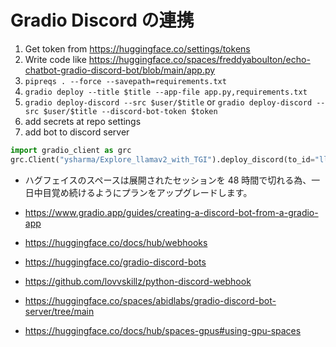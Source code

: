 # Gradio Discord の連携

1. Get token from https://huggingface.co/settings/tokens
1. Write code like https://huggingface.co/spaces/freddyaboulton/echo-chatbot-gradio-discord-bot/blob/main/app.py
1. `pipreqs . --force --savepath=requirements.txt`
1. `gradio deploy --title $title --app-file app.py,requirements.txt`
1. `gradio deploy-discord --src $user/$title` or `gradio deploy-discord --src $user/$title --discord-bot-token $token`
1. add secrets at repo settings
1. add bot to discord server

```python
import gradio_client as grc
grc.Client("ysharma/Explore_llamav2_with_TGI").deploy_discord(to_id="llama2-70b-discord-bot")
```

- ハグフェイスのスペースは展開されたセッションを 48 時間で切れる為、一日中目覚め続けるようにプランをアップグレードします。

- https://www.gradio.app/guides/creating-a-discord-bot-from-a-gradio-app
- https://huggingface.co/docs/hub/webhooks
- https://huggingface.co/gradio-discord-bots
- https://github.com/lovvskillz/python-discord-webhook
- https://huggingface.co/spaces/abidlabs/gradio-discord-bot-server/tree/main
- https://huggingface.co/docs/hub/spaces-gpus#using-gpu-spaces
